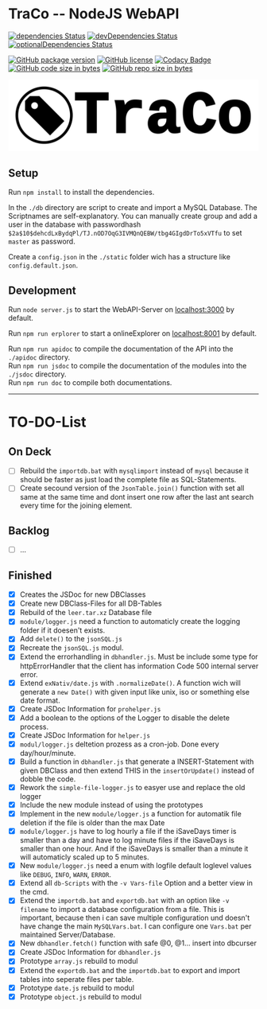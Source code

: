 
# __TraCo -- NodeJS WebAPI__

[![dependencies Status](https://david-dm.org/DerHerrGammler/traco.nodejs.webapi/status.svg)](https://david-dm.org/DerHerrGammler/traco.nodejs.webapi)
[![devDependencies Status](https://david-dm.org/DerHerrGammler/traco.nodejs.webapi/dev-status.svg)](https://david-dm.org/DerHerrGammler/traco.nodejs.webapi?type=dev)
[![optionalDependencies Status](https://david-dm.org/DerHerrGammler/traco.nodejs.webapi/optional-status.svg)](https://david-dm.org/DerHerrGammler/traco.nodejs.webapi?type=optional)
<!-- [![peerDependencies Status](https://david-dm.org/DerHerrGammler/traco.nodejs.webapi/peer-status.svg)](https://david-dm.org/DerHerrGammler/traco.nodejs.webapi?type=peer) -->

[![GitHub package version](https://img.shields.io/github/package-json/v/DerHerrGammler/traco.nodejs.webapi.svg?logo=github&logoWidth=20)](https://github.com/DerHerrGammler/traco.nodejs.webapi/)
[![GitHub license](https://img.shields.io/github/license/DerHerrGammler/traco.nodejs.webapi.svg?logo=github&logoWidth=20)](https://github.com/DerHerrGammler/traco.nodejs.webapi/blob/master/LICENSE.md)
[![Codacy Badge](https://api.codacy.com/project/badge/Grade/912b36d136af4c7e85dac15fd12b5a84)](https://www.codacy.com/app/DerHerrGammler/traco.nodejs.webapi?utm_source=github.com&amp;utm_medium=referral&amp;utm_content=DerHerrGammler/traco.nodejs.webapi&amp;utm_campaign=Badge_Grade)  
[![GitHub code size in bytes](https://img.shields.io/github/languages/code-size/DerHerrGammler/traco.nodejs.webapi.svg)](https://github.com/DerHerrGammler/traco.nodejs.webapi/)
[![GitHub repo size in bytes](https://img.shields.io/github/repo-size/DerHerrGammler/traco.nodejs.webapi.svg)](https://github.com/DerHerrGammler/traco.nodejs.webapi/)

[![Logo](/.info/logo-TraCo.svg)](https://github.com/DerHerrGammler/traco.nodejs.webapi/)

## Setup

Run `npm install` to install the dependencies.

In the `./db` directory are script to create and import a MySQL Database. The Scriptnames are self-explanatory. You can manually create group and add a user in the database with passwordhash `$2a$10$dehcdLxBydqPl/TJ.nOD7OqG3IVMQnQEBW/tbg4GIgdDrTo5xVTfu` to set `master` as password.

Create a `config.json` in the `./static` folder wich has a structure like `config.default.json`.

## Development

Run `node server.js` to start the WebAPI-Server on [localhost:3000](http://localhost:3000) by default.

Run `npm run erplorer` to start a onlineExplorer on [localhost:8001](http://localhost:8001) by default.

Run `npm run apidoc` to compile the documentation of the API into the `./apidoc` directory.  
Run `npm run jsdoc` to compile the documentation of the modules into the `./jsdoc` directory.  
Run `npm run doc` to compile both documentations.


---

# __TO-DO-List__

## On Deck

 - [ ] Rebuild the `importdb.bat` with `mysqlimport` instead of `mysql` because it should be faster as just load the complete file as SQL-Statements.
 - [ ] Create secound version of the `JsonTable.join()` function with set all same at the same time and dont insert one row after the last ant search every time for the joining element.

## Backlog

 - [ ] ...

## Finished

 - [x] Creates the JSDoc for new DBClasses
 - [x] Create new DBClass-Files for all DB-Tables
 - [x] Rebuild of the `leer.tar.xz` Database file
 - [x] `module/logger.js` need a function to automaticly create the logging folder if it doesen't exists.
 - [x] Add `delete()` to the `jsonSQL.js`
 - [x] Recreate the `jsonSQL.js` modul.
 - [x] Extend the errorhandling in `dbhandler.js`. Must be include some type for httpErrorHandler that the client has information Code 500 internal server error.
 - [x] Extend `exNativ/date.js` with `.normalizeDate()`. A function wich will generate a `new Date()` with given input like unix, iso or something else date format.
 - [x] Create JSDoc Information for `prohelper.js`
 - [x] Add a boolean to the options of the Logger to disable the delete process.
 - [x] Create JSDoc Information for `helper.js`
 - [x] `modul/logger.js` deltetion prozess as a cron-job. Done every day/hour/minute.
 - [x] Build a function in `dbhandler.js` that generate a INSERT-Statement with given DBClass and then extend THIS in the `insertOrUpdate()` instead of dobble the code.
 - [x] Rework the `simple-file-logger.js` to easyer use and replace the old logger
 - [x] Include the new module instead of using the prototypes
 - [x] Implement in the new `module/logger.js` a function for automatik file deletion if the file is older than the max Date
 - [x] `module/logger.js` have to log hourly a file if the iSaveDays timer is smaller than a day and have to log minute files if the iSaveDays is smaller than one hour. And if the iSaveDays is smaller than a minute it will automaticly scaled up to 5 minutes.
 - [x] New `module/logger.js` need a enum with logfile default loglevel values like `DEBUG`, `INFO`, `WARN`, `ERROR`.
 - [x] Extend all `db-Scripts` with the `-v Vars-file` Option and a better view in the cmd.
 - [x] Extend the `importdb.bat` and `exportdb.bat` with an option like `-v filename` to import a database configuration from a file. This is important, because then i can save multiple configuration und doesn't have change the main `MySQLVars.bat`. I can configure one `Vars.bat` per maintained Server/Database.
 - [x] New `dbhandler.fetch()` function with safe @0, @1... insert into dbcurser 
 - [x] Create JSDoc Information for `dbhandler.js`
 - [x] Prototype `array.js` rebuild to modul
 - [x] Extend the `exportdb.bat` and the `importdb.bat` to export and import tables into seperate files per table.
 - [x] Prototype `date.js` rebuild to modul
 - [x] Prototype `object.js` rebuild to modul
